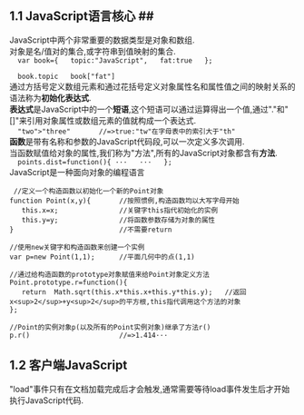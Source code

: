## 1.1 JavaScript语言核心 ##  
 JavaScript中两个非常重要的数据类型是对象和数组.  
 对象是名/值对的集合,或字符串到值映射的集合.  
 `  
 var book={  
 topic:"JavaScript",  
 fat:true  
 };  
 `  
 
 `  
 book.topic  
 book["fat"]  
 `  
 通过方括号定义数组元素和通过花括号定义对象属性名和属性值之间的映射关系的语法称为**初始化表达式**.  
 **表达式**是JavaScript中的一个**短语**,这个短语可以通过运算得出一个值,通过"."和"[]"来引用对象属性或数组元素的值就构成一个表达式.  
 `  
 "two">"three"       //=>true:"tw"在字母表中的索引大于"th"  
 `  
 **函数**是带有名称和参数的JavaScript代码段,可以一次定义多次调用.  
 当函数赋值给对象的属性,我们称为"方法",所有的JavaScript对象都含有**方法**.  
 `  
 points.dist=function(){
 ···  
 ···  
 };  
 `  
 JavaScript是一种面向对象的编程语言  
 
 ```  
  //定义一个构造函数以初始化一个新的Point对象  
 function Point(x,y){       //按照惯例,构造函数均以大写字母开始  
    this.x=x;               //关键字this指代初始化的实例  
    this.y=y;               //将函数参数存储为对象的属性  
 }                          //不需要return  
 
 //使用new关键字和构造函数来创建一个实例  
 var p=new Point(1,1);      //平面几何中的点(1,1)  
 
 //通过给构造函数的prototype对象赋值来给Point对象定义方法  
 Point.prototype.r=function(){  
    return  Math.sqrt(this.x*this.x+this.y*this.y);   //返回x<sup>2</sup>+y<sup>2</sup>的平方根,this指代调用这个方法的对象  
 };  
 
 //Point的实例对象p(以及所有的Point实例对象)继承了方法r()  
 p.r()                      //=>1.414···  
 ```  
 
 
## 1.2 客户端JavaScript ##  
 
 "load"事件只有在文档加载完成后才会触发,通常需要等待load事件发生后才开始执行JavaScript代码.

